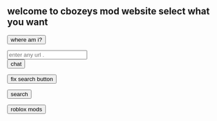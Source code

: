 ## welcome to cbozeys mod website select what you want 
<button type="button" onclick="alert('you are at christopher bozemans aka cbozey_boy19 cheat hub this is where i post the cheats i made and post unblocked websites and my unblocked google search mod')">where am i?</button>  

<input class="form-control" id="siteEntry" placeholder="enter any url ." data-toggle="tooltip">    

<form method="get" action="cbozeyboy199.github.io/chat"> <button type="submit">chat</button>


<button onClick="window.location.reload();">fix search button</button>  

<button type="button" onclick="alert('search is not working right now sorry')">search</button> 

	
<form method="get" action="cbozeyboy199.github.io/chat"> <button type="submit">roblox mods</button>

	

	




